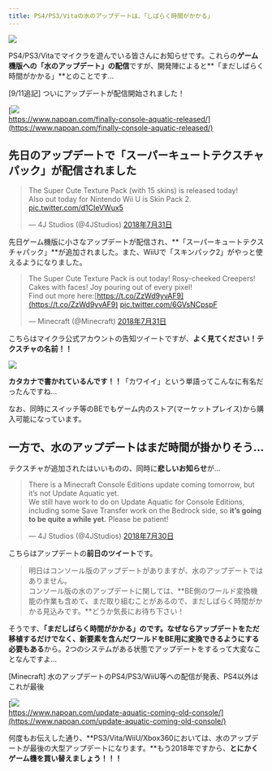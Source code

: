 ```yaml
---
title: PS4/PS3/Vitaの水のアップデートは、「しばらく時間がかかる」
---
```


![](https://cdn-ak.f.st-hatena.com/images/fotolife/s/sasigume/20210208/20210208104843.png)

PS4/PS3/Vitaでマイクラを遊んでいる皆さんにお知らせです。これらの**ゲーム機版への「水のアップデート」の配信**ですが、開発陣によると**「まだしばらく時間がかかる」**とのことです…

\[9/11追記\] ついにアップデートが配信開始されました！

[![](https://cdn-ak.f.st-hatena.com/images/fotolife/s/sasigume/20210208/20210208091101.png)  
https://www.napoan.com/finally-console-aquatic-released/](https://www.napoan.com/finally-console-aquatic-released/)

## 先日のアップデートで「スーパーキュートテクスチャパック」が配信されました

> The Super Cute Texture Pack (with 15 skins) is released today!  
> Also out today for Nintendo Wii U is Skin Pack 2. [pic.twitter.com/d1CIeVWux5](https://t.co/d1CIeVWux5)
> 
> — 4J Studios (@4JStudios) [2018年7月31日](https://twitter.com/4JStudios/status/1024219839701901313?ref_src=twsrc%5Etfw)

先日ゲーム機版に小さなアップデートが配信され、**「スーパーキュートテクスチャパック」**が追加されました。また、WiiUで「スキンパック2」がやっと使えるようになりました。

> The Super Cute Texture Pack is out today! Rosy-cheeked Creepers! Cakes with faces! Joy pouring out of every pixel!  
> Find out more here:[https://t.co/ZzWd9yvAF9](https://t.co/ZzWd9yvAF9) [pic.twitter.com/6GVsNCpspF](https://t.co/6GVsNCpspF)
> 
> — Minecraft (@Minecraft) [2018年7月31日](https://twitter.com/Minecraft/status/1024330798181298177?ref_src=twsrc%5Etfw)

こちらはマイクラ公式アカウントの告知ツイートですが、**よく見てください！テクスチャの名前！！**

![](https://cdn-ak.f.st-hatena.com/images/fotolife/s/sasigume/20210208/20210208090852.jpg)

**カタカナで書かれているんです！！**「カワイイ」という単語ってこんなに有名だったんですね…

なお、同時にスイッチ等のBEでもゲーム内のストア(マーケットプレイス)から購入可能になっています。

## 一方で、水のアップデートはまだ時間が掛かりそう…

テクスチャが追加されたはいいものの、同時に**悲しいお知らせ**が…

> There is a Minecraft Console Editions update coming tomorrow, but it’s not Update Aquatic yet.  
> We still have work to do on Update Aquatic for Console Editions, including some Save Transfer work on the Bedrock side, so **it’s going to be quite a while yet.** Please be patient!
> 
> — 4J Studios (@4JStudios) [2018年7月30日](https://twitter.com/4JStudios/status/1023902653879918592?ref_src=twsrc%5Etfw)

こちらはアップデートの**前日のツイート**です。

> 明日はコンソール版のアップデートがありますが、水のアップデートではありません。  
> コンソール版の水のアップデートに関しては、**BE側のワールド変換機能の作業も含めて、まだ取り組むことがあるので、まだしばらく時間がかかる見込みです。**どうか気長にお待ち下さい！

そうです、**「まだしばらく時間がかかる」**のです。なぜなら**アップデートをただ移植するだけでなく、新要素を含んだワールドをBE用に変換できるようにする必要もある**から。2つのシステムがある状態でアップデートをするって大変なことなんですよ…

\[Minecraft\] 水のアップデートのPS4/PS3/WiiU等への配信が発表、PS4以外はこれが最後

[![](https://cdn-ak.f.st-hatena.com/images/fotolife/s/sasigume/20210208/20210208103850.png)  
https://www.napoan.com/update-aquatic-coming-old-console/](https://www.napoan.com/update-aquatic-coming-old-console/)

何度もお伝えした通り、**PS3/Vita/WiiU/Xbox360においては、水のアップデートが最後の大型アップデートになります。**もう2018年ですから、**とにかくゲーム機を買い替えましょう！！！**
